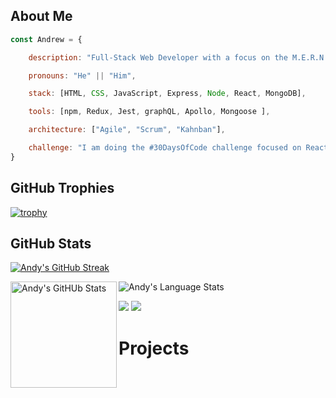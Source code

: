 ## About Me  

```javascript
const Andrew = {

    description: "Full-Stack Web Developer with a focus on the M.E.R.N. stack",

    pronouns: "He" || "Him",

    stack: [HTML, CSS, JavaScript, Express, Node, React, MongoDB],

    tools: [npm, Redux, Jest, graphQL, Apollo, Mongoose ],

    architecture: ["Agile", "Scrum", "Kahnban"],

    challenge: "I am doing the #30DaysOfCode challenge focused on React"
}
```
##  GitHub Trophies  

[![trophy](https://github-profile-trophy.vercel.app/?username=AndyLaBorde&theme=algolia&margin-w=10)](https://github.com/ryo-ma/github-profile-trophy)

## GitHub Stats  

[![Andy's GitHub Streak](https://streak-stats.demolab.com/?user=AndyLaBorde&theme=react)](https://git.io/streak-stats)
  
<div>
  <img alt="Andy's GitHUb Stats" height="170" align="left" src="https://github-readme-stats.vercel.app/api?username=AndyLaBorde&count_private=true&include_all_commits=true&theme=react" />

  <img alt="Andy's Language Stats" src="https://github-readme-stats.vercel.app/api/top-langs/?username=AndyLaBorde&theme=react" />
    <p>
        <img src="./images/octocat.gif">
        <img src="https://profile-counter.glitch.me/AndyLaBorde/count.svg" />
    </p>
</div>

# Projects








<!--
**AndyLaBorde/AndyLaBorde** is a ✨ _special_ ✨ repository because its `README.md` (this file) appears on your GitHub profile.

Here are some ideas to get you started:

- 🔭 I’m currently working on ...
- 🌱 I’m currently learning React, GraphQL
- 👯 I’m looking to collaborate on future projects!
- 🤔 I’m looking for help with ...
- 💬 Ask me about ...
- 📫 How to reach me: ...
- 😄 Pronouns: ...
- ⚡ Fun fact: ...
-->